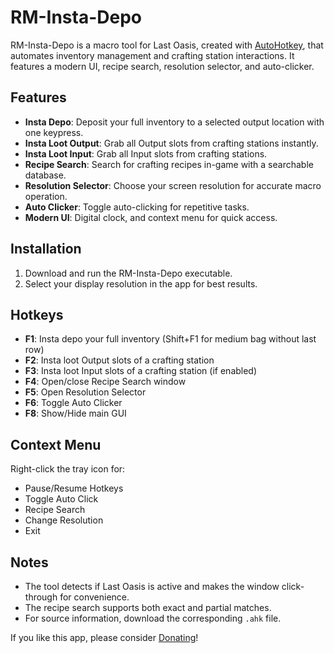 # RM-Insta-Depo

RM-Insta-Depo is a macro tool for Last Oasis, created with [AutoHotkey](https://www.autohotkey.com/), that automates inventory management and crafting station interactions. It features a modern UI, recipe search, resolution selector, and auto-clicker.

## Features
- **Insta Depo**: Deposit your full inventory to a selected output location with one keypress.
- **Insta Loot Output**: Grab all Output slots from crafting stations instantly.
- **Insta Loot Input**:  Grab all Input slots from crafting stations.
- **Recipe Search**: Search for crafting recipes in-game with a searchable database.
- **Resolution Selector**: Choose your screen resolution for accurate macro operation.
- **Auto Clicker**: Toggle auto-clicking for repetitive tasks.
- **Modern UI**: Digital clock, and context menu for quick access.

## Installation
1. Download and run the RM-Insta-Depo executable.
2. Select your display resolution in the app for best results.

## Hotkeys
- **F1**: Insta depo your full inventory (Shift+F1 for medium bag without last row)
- **F2**: Insta loot Output slots of a crafting station
- **F3**: Insta loot Input slots of a crafting station (if enabled)
- **F4**: Open/close Recipe Search window
- **F5**: Open Resolution Selector
- **F6**: Toggle Auto Clicker
- **F8**: Show/Hide main GUI

## Context Menu
Right-click the tray icon for:
- Pause/Resume Hotkeys
- Toggle Auto Click
- Recipe Search
- Change Resolution
- Exit

## Notes
- The tool detects if Last Oasis is active and makes the window click-through for convenience.
- The recipe search supports both exact and partial matches.
- For source information, download the corresponding `.ahk` file.

If you like this app, please consider [Donating](https://www.paypal.me/rm519)!
